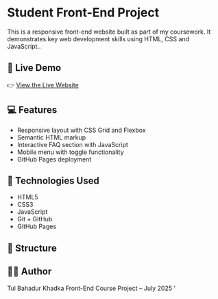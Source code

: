 # Student Front-End Project

This is a responsive front-end website built as part of my coursework. It demonstrates key web development skills using HTML, CSS  and JavaScript..

## 🔗 Live Demo
👉 [View the Live Website](https://tulkhadka222.github.io/https-Tulkhadka222.github.io-student-project-/)
## 💻 Features
- Responsive layout with CSS Grid and Flexbox
- Semantic HTML markup
- Interactive FAQ section with JavaScript
- Mobile menu with toggle functionality
- GitHub Pages deployment

## 🚀 Technologies Used
- HTML5
- CSS3
- JavaScript
- Git + GitHub
- GitHub Pages

## 📁 Structure

## 👨‍🎓 Author
Tul Bahadur Khadka 
Front-End Course Project – July 2025
'
